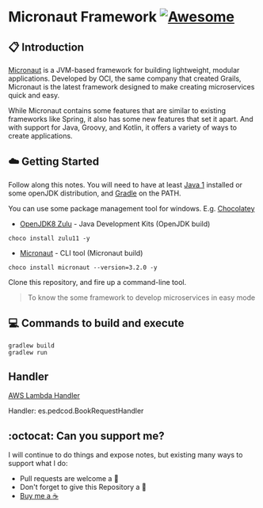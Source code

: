 # Micronaut Framework [![Awesome](https://awesome.re/badge-flat.svg)](https://awesome.re)

## :clipboard: Introduction

[Micronaut](https://micronaut.io/) is a JVM-based framework for building lightweight, modular applications. Developed by OCI, the same company that created Grails, Micronaut is the latest framework designed to make creating microservices quick and easy.

While Micronaut contains some features that are similar to existing frameworks like Spring, it also has some new features that set it apart. And with support for Java, Groovy, and Kotlin, it offers a variety of ways to create applications.

## :cloud: Getting Started

Follow along this notes. You will need to have at least [Java 1](https://www.oracle.com/java/technologies/javase/javase-jdk11-downloads.html) installed or some openJDK distribution, and [Gradle](https://gradle.org/) on the PATH. 

You can use some package management tool for windows. E.g. [Chocolatey](https://chocolatey.org/install)

*	[OpenJDK8 Zulu](https://azul.com) - Java Development Kits (OpenJDK build)

```
choco install zulu11 -y
```

*	[Micronaut](https://micronaut.io/) - CLI tool (Micronaut build)

```
choco install micronaut --version=3.2.0 -y
```

Clone this repository, and fire up a command-line tool.

> To know the some framework to develop microservices in easy mode

## :computer: Commands to build and execute

```
gradlew build
gradlew run
```

## Handler

[AWS Lambda Handler](https://docs.aws.amazon.com/lambda/latest/dg/java-handler.html)

Handler: es.pedcod.BookRequestHandler

## :octocat: Can you support me?

I will continue to do things and expose notes, but existing many ways to support what I do:
* Pull requests are welcome a :dizzy:
* Don't forget to give this Repository a :star2:
* <a href="https://www.buymeacoffee.com/pedringcoding" title="Donate to this content using BuyMeACoffee">Buy me a :coffee:</a>
